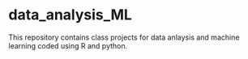 # data_analysis_ML
This repository contains class projects for data anlaysis and machine learning coded using R and python.
